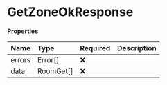 # GetZoneOkResponse

**Properties**

| Name   | Type      | Required | Description |
| :----- | :-------- | :------- | :---------- |
| errors | Error[]   | ❌       |             |
| data   | RoomGet[] | ❌       |             |

<!-- This file was generated by liblab | https://liblab.com/ -->

